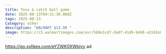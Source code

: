 ```yaml
---
title: Toss & catch ball game
date: 2025-08-13T04:31:30.068Z
tags: 2025-08-13
Category: other
description: "WALMART $13.99 "
image: https://i5.walmartimages.com/asr/568e1cd7-dad7-41d9-bd48-a3142e097f9d.a999886b3521a0d9a1ac2b9439b1b3db.jpeg?odnHeight=2000&odnWidth=2000&odnBg=FFFFFF
---
```

https://go.sylikes.com/eYZWK0XWbjvv ad